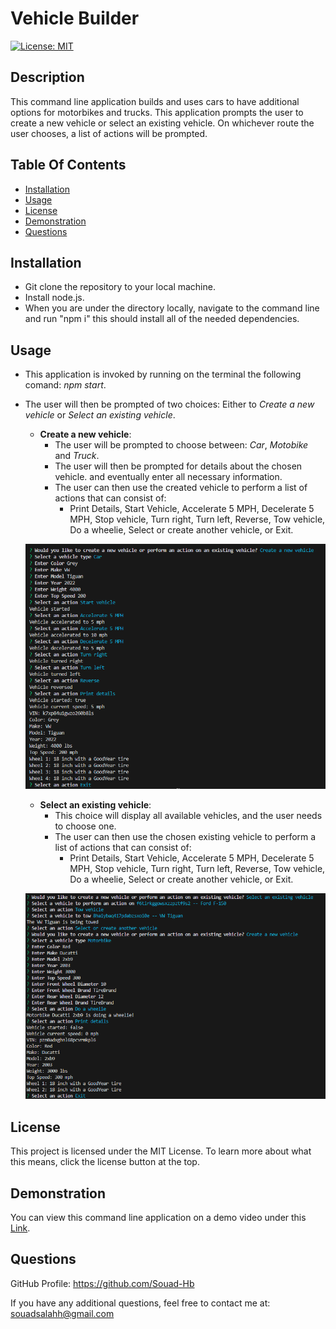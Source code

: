 # Vehicle Builder
  [![License: MIT](https://img.shields.io/badge/License-MIT-yellow.svg)](https://opensource.org/licenses/MIT)

## Description

This command line application builds and uses cars to have additional options for motorbikes and trucks. This application prompts the user to create a new vehicle or select an existing vehicle. On whichever route the user chooses, a list of actions will be prompted.

## Table Of Contents

  - [Installation](#installation)
  - [Usage](#usage)
  - [License](#license)
  - [Demonstration](#demonstration)
  - [Questions](#questions)

## Installation

- Git clone the repository to your local machine.
- Install node.js.
- When you are under the directory locally, navigate to the command line and run "npm i" this should install all of the needed dependencies.

## Usage

- This application is invoked by running on the terminal the following comand: *npm start*. 
- The user will then be prompted of two choices: Either to *Create a new vehicle* or *Select an existing vehicle*. 
  - **Create a new vehicle**:
    - The user will be prompted to choose between: *Car*, *Motobike* and *Truck*.
    - The user will then be prompted for details about the chosen vehicle. and eventually enter all necessary information.
    - The user can then use the created vehicle to perform a list of actions that can consist of: 
      - Print Details, Start Vehicle, Accelerate 5 MPH, Decelerate 5 MPH, Stop vehicle, Turn right, Turn left, Reverse, Tow vehicle, Do a wheelie, Select or create another vehicle, or Exit.

  ![alt text](assets/images/create.png)

  - **Select an existing vehicle**:
    - This choice will display all available vehicles, and the user needs to choose one. 
    - The user can then use the chosen existing vehicle to perform a list of actions that can consist of: 
      - Print Details, Start Vehicle, Accelerate 5 MPH, Decelerate 5 MPH, Stop vehicle, Turn right, Turn left, Reverse, Tow vehicle, Do a wheelie, Select or create another vehicle, or Exit.

  ![alt text](assets/images/existing.png)


## License

This project is licensed under the MIT License. To learn more about what this means, click the license button at the top.  

## Demonstration

You can view this command line application on a demo video under this [Link](https://app.screencastify.com/v2/manage/videos/NmGTzd4EvEerpyKQwOgL).

## Questions

GitHub Profile: https://github.com/Souad-Hb

If you have any additional questions, feel free to contact me at: souadsalahh@gmail.com 
